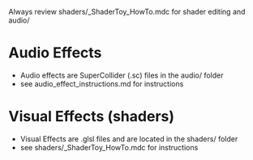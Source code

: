 Always review shaders/_ShaderToy_HowTo.mdc for shader editing and audio/

# Audio Effects
- Audio effects are SuperCollider (.sc) files in the audio/ folder
- see audio_effect_instructions.md for instructions

# Visual Effects (shaders)
- Visual Effects are .glsl files and are located in the shaders/ folder
- see shaders/_ShaderToy_HowTo.mdc for instructions